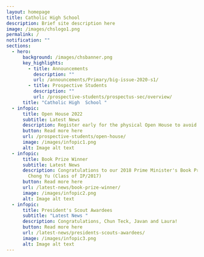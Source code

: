 ```yaml
---
layout: homepage
title: Catholic High School
description: Brief site description here
image: /images/chslogo1.png
permalink: /
notification: ""
sections:
  - hero:
      background: /images/chsbanner.png
      key_highlights:
        - title: Announcements
          description: ""
          url: /announcements/Primary/big-issue-2020-s1/
        - title: Prospective Students
          description: ""
          url: /prospective-students/prospectus-sec/overview/
      title: "Catholic High  School "
  - infopic:
      title: Open House 2022
      subtitle: Latest News
      description: Register early for the physical Open House to avoid disappointment!
      button: Read more here
      url: /prospective-students/open-house/
      image: /images/infopic1.png
      alt: Image alt text
  - infopic:
      title: Book Prize Winner
      subtitle: Latest News
      description: Congratulations to our 2018 Prime Minister's Book Prize Winner, Ong
        Chong Yu (Class of IP/2017)
      button: Read more here
      url: /latest-news/book-prize-winner/
      image: /images/infopic2.png
      alt: Image alt text
  - infopic:
      title: President's Scout Awardees
      subtitle: "Latest News "
      description: Congratulations, Chun Teck, Javan and Laura!
      button: Read more here
      url: /latest-news/presidents-scouts-awardees/
      image: /images/infopic3.png
      alt: Image alt text
---
```

